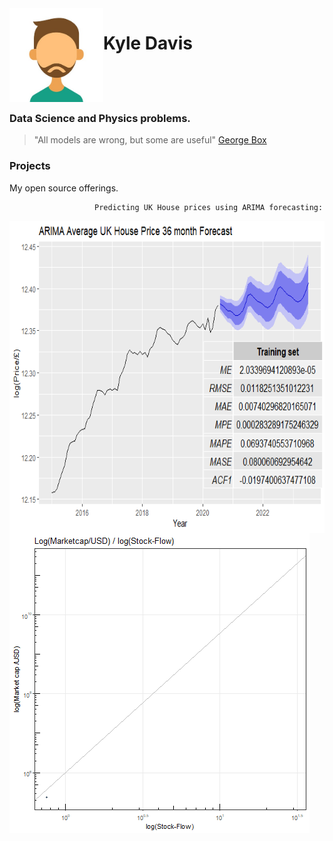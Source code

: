 <img src="avatar.jpg" align="left" height="150" width="150" >

# Kyle Davis 

<br>

<br>

<br>

###                                  

### Data Science and Physics problems.

> "All models are wrong, but some are useful" [George Box](https://en.wikipedia.org/wiki/George_E._P._Box "https://en.wikipedia.org/wiki/George_E._P._Box") 

### Projects

My open source offerings.


                       Predicting UK House prices using ARIMA forecasting:



<a href="https://rpubs.com/kdavis91_/UK_Housing_forecast"><img src="unnamed-chunk-19-1.png" align="left" height="500" width="650" ></a>
<br>
<br>
<br>

<br>
<br>
<br>
<br>
<br>
<br>
<br>
<br>



![alt text](test.gif "Logo Title Text 1")
                       
                
